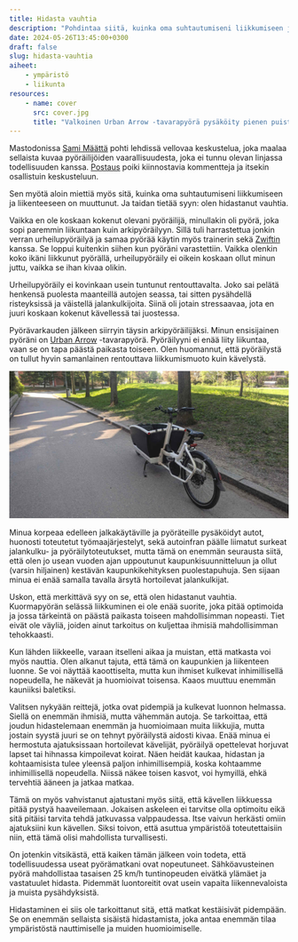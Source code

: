 ```yaml
---
title: Hidasta vauhtia
description: "Pohdintaa siitä, kuinka oma suhtautumiseni liikkumiseen ja liikenteeseen on muuttunut. Ja taidan tietää syyn: olen hidastanut vauhtia."
date: 2024-05-26T13:45:00+0300
draft: false
slug: hidasta-vauhtia
aiheet:
    - ympäristö
    - liikunta
resources:
    - name: cover
      src: cover.jpg
      title: "Valkoinen Urban Arrow -tavarapyörä pysäköity pienen puiston laidalle. Etulaatikon kyydissä on reppu."
---
```

Mastodonissa [Sami Määttä](https://samimaatta.fi/) pohti lehdissä vellovaa keskustelua, joka maalaa sellaista kuvaa pyöräilijöiden vaarallisuudesta, joka ei tunnu olevan linjassa todellisuuden kanssa. [Postaus](https://mementomori.social/@SamiMaatta/112505737682841160) poiki kiinnostavia kommentteja ja itsekin osallistuin keskusteluun.

Sen myötä aloin miettiä myös sitä, kuinka oma suhtautumiseni liikkumiseen ja liikenteeseen on muuttunut. Ja taidan tietää syyn: olen hidastanut vauhtia.

<!--more-->

Vaikka en ole koskaan kokenut olevani pyöräilijä, minullakin oli pyörä, joka sopi paremmin liikuntaan kuin arkipyöräilyyn. Sillä tuli harrastettua jonkin verran urheilupyöräilyä ja samaa pyörää käytin myös trainerin sekä [Zwiftin](https://www.zwift.com) kanssa. Se loppui kuitenkin siihen kun pyöräni varastettiin. Vaikka olenkin koko ikäni liikkunut pyörällä, urheilupyöräily ei oikein koskaan ollut minun juttu, vaikka se ihan kivaa olikin.

Urheilupyöräily ei kovinkaan usein tuntunut rentouttavalta. Joko sai pelätä henkensä puolesta maanteillä autojen seassa, tai sitten pysähdellä risteyksissä ja väistellä jalankulkijoita. Siinä oli jotain stressaavaa, jota en juuri koskaan kokenut kävellessä tai juostessa.

Pyörävarkauden jälkeen siirryin täysin arkipyöräilijäksi. Minun ensisijainen pyöräni on [Urban Arrow](https://urbanarrow.com/) -tavarapyörä. Pyöräilyyni ei enää liity liikuntaa, vaan se on tapa päästä paikasta toiseen. Olen huomannut, että pyöräilystä on tullut hyvin samanlainen rentouttava liikkumismuoto kuin kävelystä.

![Valkoinen Urban Arrow -tavarapyörä pysäköity pienen puiston laidalle. Etulaatikon kyydissä on reppu.](cover.jpg "Nykyään poljen kaikkialle Urban Arrow -tavarapyörällä. Sillä hoituvat sekä työmatkat sekä kauppa- ja valokuvausreissut. Tämä kuva on retkeltä, jolloin yritin käydä valokuvamassa kyykäärmeitä. Harmillisesti käärmeet eivät olleet kotona.")

Minua korpeaa edelleen jalkakäytäville ja pyöräteille pysäköidyt autot, huonosti toteutetut työmaajärjestelyt, sekä autoinfran päälle liimatut surkeat jalankulku- ja pyöräilytoteutukset, mutta tämä on enemmän seurausta siitä, että olen jo usean vuoden ajan uppoutunut kaupunkisuunnitteluun ja ollut (varsin hiljainen) kestävän kaupunkikehityksen puolestapuhuja. Sen sijaan minua ei enää samalla tavalla ärsytä hortoilevat jalankulkijat.

Uskon, että merkittävä syy on se, että olen hidastanut vauhtia. Kuormapyörän selässä liikkuminen ei ole enää suorite, joka pitää optimoida ja jossa tärkeintä on päästä paikasta toiseen mahdollisimman nopeasti. Tiet eivät ole väyliä, joiden ainut tarkoitus on kuljettaa ihmisiä mahdollisimman tehokkaasti.

Kun lähden liikkeelle, varaan itselleni aikaa ja muistan, että matkasta voi myös nauttia. Olen alkanut tajuta, että tämä on kaupunkien ja liikenteen luonne. Se voi näyttää kaoottiselta, mutta kun ihmiset kulkevat inhimillisellä nopeudella, he näkevät ja huomioivat toisensa. Kaaos muuttuu enemmän kauniiksi baletiksi.

Valitsen nykyään reittejä, jotka ovat pidempiä ja kulkevat luonnon helmassa. Siellä on enemmän ihmisiä, mutta vähemmän autoja. Se tarkoittaa, että joudun hidastelemaan enemmän ja huomioimaan muita liikkujia, mutta jostain syystä juuri se on tehnyt pyöräilystä aidosti kivaa. Enää minua ei hermostuta ajatuksissaan hortoilevat kävelijät, pyöräilyä opettelevat horjuvat lapset tai hihnassa kimpoilevat koirat. Näen heidät kaukaa, hidastan ja kohtaamisista tulee yleensä paljon inhimillisempiä, koska kohtaamme inhimillisellä nopeudella. Niissä näkee toisen kasvot, voi hymyillä, ehkä tervehtiä ääneen ja jatkaa matkaa.

Tämä on myös vahvistanut ajatustani myös siitä, että kävellen liikkuessa pitää pystyä haaveilemaan. Jokaisen askeleen ei tarvitse olla optimoitu eikä sitä pitäisi tarvita tehdä jatkuvassa valppaudessa. Itse vaivun herkästi omiin ajatuksiini kun kävellen. Siksi toivon, että asuttua ympäristöä toteutettaisiin niin, että tämä olisi mahdollista turvallisesti.

On jotenkin vitsikästä, että kaiken tämän jälkeen voin todeta, että todellisuudessa useat pyörämatkani ovat nopeutuneet. Sähköavusteinen pyörä mahdollistaa tasaisen 25 km/h tuntinopeuden eivätkä ylämäet ja vastatuulet hidasta. Pidemmät luontoreitit ovat usein vapaita liikennevaloista ja muista pysähdyksistä.

Hidastaminen ei siis ole tarkoittanut sitä, että matkat kestäisivät pidempään. Se on enemmän sellaista sisäistä hidastamista, joka antaa enemmän tilaa ympäristöstä nauttimiselle ja muiden huomioimiselle.